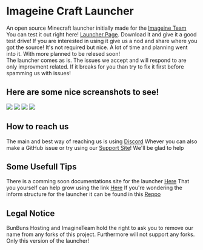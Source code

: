 # Imageine Craft Launcher

An open source Minecraft launcher initially made for the [Imageine Team](https://imagine.team)<br>
You can test it out right here! [Launcher Page](http://launcher.imagine.team). Download it and give it a good test drive! If you are interested in using it give us a nod and share where you got the source! It's not required but nice. A lot of time and planning went into it. With more planned to  be relesed soon!<br>
The launcher comes as is. The issues we accept and will respond to are only improvment related. If it breaks for you than try to fix it first before spamming us with issues!
## Here are some nice screanshots to see!
![](https://cdn.discordapp.com/attachments/643335449812926493/654858324788903941/SPOILER_unknown.png)
![](https://cdn.discordapp.com/attachments/643335449812926493/654858414098481223/SPOILER_unknown.png)
![](https://cdn.discordapp.com/attachments/643335449812926493/654858481697816615/SPOILER_unknown.png)
![](https://cdn.discordapp.com/attachments/643335449812926493/654858568754921507/SPOILER_unknown.png)
## How to reach us
The main and best way of reaching us is using [Discord](https://discord.gg/EKV66B3) Whever you can also make a GitHub issue or try using our [Support Site](https://support.bunbuns.cc/)! We'll be glad to help

## Some Usefull Tips
There is a comming soon documentations site for the launcher [Here](http://docs.bunbuns.cc/imaginecraft) That you yourself can help grow using the link [Here](https://gitlab.com/bunbuns/docs) If you're wondering the inform structure for the launcher it can be found in this [Reppo](https://gitlab.com/bunbuns/imaginecraft)

## Legal Notice
BunBuns Hosting and ImagineTeam hold the right to ask you to remove our name from any forks of this project. Furthermore will not support any forks. Only this version of the launcher!